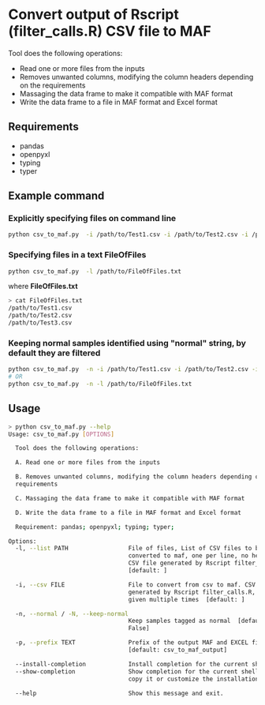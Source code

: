 # Convert output of Rscript (filter_calls.R) CSV file to MAF

Tool does the following operations:

* Read one or more files from the inputs
* Removes unwanted columns, modifying the column headers depending on the
  requirements
* Massaging the data frame to make it compatible with MAF format
* Write the data frame to a file in MAF format and Excel format

## Requirements

* pandas
* openpyxl
* typing
* typer

## Example command

### Explicitly specifying files on command line

```bash
python csv_to_maf.py  -i /path/to/Test1.csv -i /path/to/Test2.csv -i /path/to/Test3.csv
```

### Specifying files in a text FileOfFiles

```bash
python csv_to_maf.py  -l /path/to/FileOfFiles.txt
```

where **FileOfFiles.txt**

```bash
> cat FileOfFiles.txt
/path/to/Test1.csv
/path/to/Test2.csv
/path/to/Test3.csv
```

### Keeping normal samples identified using "normal" string, by default they are filtered

```bash
python csv_to_maf.py  -n -i /path/to/Test1.csv -i /path/to/Test2.csv -i /path/to/Test3.csv
# OR
python csv_to_maf.py  -n -l /path/to/FileOfFiles.txt
```

## Usage

```bash
> python csv_to_maf.py --help
Usage: csv_to_maf.py [OPTIONS]

  Tool does the following operations:

  A. Read one or more files from the inputs

  B. Removes unwanted columns, modifying the column headers depending on the
  requirements

  C. Massaging the data frame to make it compatible with MAF format

  D. Write the data frame to a file in MAF format and Excel format

  Requirement: pandas; openpyxl; typing; typer;

Options:
  -l, --list PATH                 File of files, List of CSV files to be
                                  converted to maf, one per line, no header,
                                  CSV file generated by Rscript filter_calls.R
                                  [default: ]

  -i, --csv FILE                  File to convert from csv to maf. CSV file
                                  generated by Rscript filter_calls.R, Can be
                                  given multiple times  [default: ]

  -n, --normal / -N, --keep-normal
                                  Keep samples tagged as normal  [default:
                                  False]

  -p, --prefix TEXT               Prefix of the output MAF and EXCEL file
                                  [default: csv_to_maf_output]

  --install-completion            Install completion for the current shell.
  --show-completion               Show completion for the current shell, to
                                  copy it or customize the installation.

  --help                          Show this message and exit.
```
